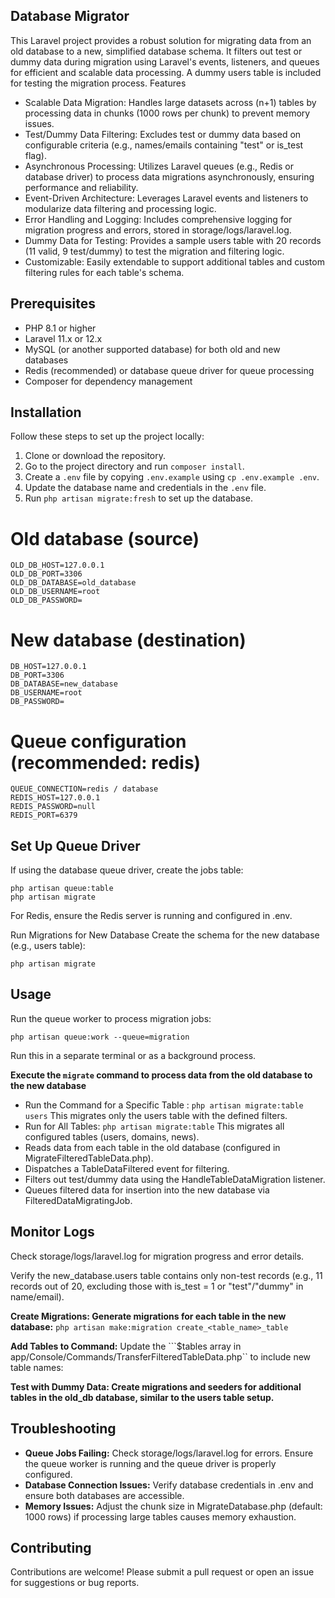 ## Database Migrator
This Laravel project provides a robust solution for migrating data from an old database to a new, simplified database schema. It filters out test or dummy data during migration using Laravel's events, listeners, and queues for efficient and scalable data processing. A dummy users table is included for testing the migration process.
Features

- Scalable Data Migration: Handles large datasets across (n+1) tables by processing data in chunks (1000 rows per chunk) to prevent memory issues.
- Test/Dummy Data Filtering: Excludes test or dummy data based on configurable criteria (e.g., names/emails containing "test" or is_test flag).
- Asynchronous Processing: Utilizes Laravel queues (e.g., Redis or database driver) to process data migrations asynchronously, ensuring performance and reliability.
- Event-Driven Architecture: Leverages Laravel events and listeners to modularize data filtering and processing logic.
- Error Handling and Logging: Includes comprehensive logging for migration progress and errors, stored in storage/logs/laravel.log.
- Dummy Data for Testing: Provides a sample users table with 20 records (11 valid, 9 test/dummy) to test the migration and filtering logic.
- Customizable: Easily extendable to support additional tables and custom filtering rules for each table's schema.

## Prerequisites

- PHP 8.1 or higher
- Laravel 11.x or 12.x
- MySQL (or another supported database) for both old and new databases
- Redis (recommended) or database queue driver for queue processing
- Composer for dependency management

## Installation
Follow these steps to set up the project locally:

1. Clone or download the repository.
2. Go to the project directory and run `composer install`.
3. Create a `.env` file by copying `.env.example` using `cp .env.example .env`.
4. Update the database name and credentials in the `.env` file.
5. Run `php artisan migrate:fresh` to set up the database.

# Old database (source)
```
OLD_DB_HOST=127.0.0.1
OLD_DB_PORT=3306
OLD_DB_DATABASE=old_database
OLD_DB_USERNAME=root
OLD_DB_PASSWORD=
```

# New database (destination)
```
DB_HOST=127.0.0.1
DB_PORT=3306
DB_DATABASE=new_database
DB_USERNAME=root
DB_PASSWORD=
```

# Queue configuration (recommended: redis)
```
QUEUE_CONNECTION=redis / database
REDIS_HOST=127.0.0.1
REDIS_PASSWORD=null
REDIS_PORT=6379
```


## Set Up Queue Driver
If using the database queue driver, create the jobs table:
```
php artisan queue:table
php artisan migrate
```

For Redis, ensure the Redis server is running and configured in .env.

Run Migrations for New Database
Create the schema for the new database (e.g., users table):
```
php artisan migrate
```

## Usage

Run the queue worker to process migration jobs:
```
php artisan queue:work --queue=migration
```
Run this in a separate terminal or as a background process.

**Execute the ```migrate``` command to process data from the old database to the new database**
- Run the Command for a Specific Table : ```php artisan migrate:table users``` This migrates only the users table with the defined filters.
- Run for All Tables: ```php artisan migrate:table``` This migrates all configured tables (users, domains, news).
- Reads data from each table in the old database (configured in MigrateFilteredTableData.php).
- Dispatches a TableDataFiltered event for filtering.
- Filters out test/dummy data using the HandleTableDataMigration listener.
- Queues filtered data for insertion into the new database via FilteredDataMigratingJob.

## Monitor Logs
Check storage/logs/laravel.log for migration progress and error details.


Verify the new_database.users table contains only non-test records (e.g., 11 records out of 20, excluding those with is_test = 1 or "test"/"dummy" in name/email).

**Create Migrations: Generate migrations for each table in the new database:** ```php artisan make:migration create_<table_name>_table```

**Add Tables to Command:** Update the ```$tables array in app/Console/Commands/TransferFilteredTableData.php`` to include new table names:

**Test with Dummy Data: Create migrations and seeders for additional tables in the old_db database, similar to the users table setup.**

## Troubleshooting

- **Queue Jobs Failing:** Check storage/logs/laravel.log for errors. Ensure the queue worker is running and the queue driver is properly configured.
- **Database Connection Issues:** Verify database credentials in .env and ensure both databases are accessible.
- **Memory Issues:** Adjust the chunk size in MigrateDatabase.php (default: 1000 rows) if processing large tables causes memory exhaustion.

## Contributing
Contributions are welcome! Please submit a pull request or open an issue for suggestions or bug reports.
